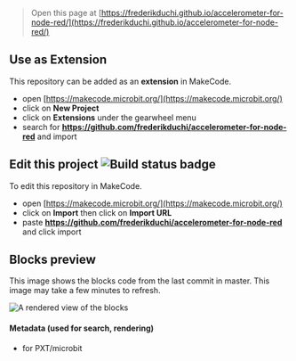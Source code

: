 
> Open this page at [https://frederikduchi.github.io/accelerometer-for-node-red/](https://frederikduchi.github.io/accelerometer-for-node-red/)

## Use as Extension

This repository can be added as an **extension** in MakeCode.

* open [https://makecode.microbit.org/](https://makecode.microbit.org/)
* click on **New Project**
* click on **Extensions** under the gearwheel menu
* search for **https://github.com/frederikduchi/accelerometer-for-node-red** and import

## Edit this project ![Build status badge](https://github.com/frederikduchi/accelerometer-for-node-red/workflows/MakeCode/badge.svg)

To edit this repository in MakeCode.

* open [https://makecode.microbit.org/](https://makecode.microbit.org/)
* click on **Import** then click on **Import URL**
* paste **https://github.com/frederikduchi/accelerometer-for-node-red** and click import

## Blocks preview

This image shows the blocks code from the last commit in master.
This image may take a few minutes to refresh.

![A rendered view of the blocks](https://github.com/frederikduchi/accelerometer-for-node-red/raw/master/.github/makecode/blocks.png)

#### Metadata (used for search, rendering)

* for PXT/microbit
<script src="https://makecode.com/gh-pages-embed.js"></script><script>makeCodeRender("{{ site.makecode.home_url }}", "{{ site.github.owner_name }}/{{ site.github.repository_name }}");</script>
